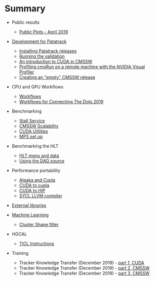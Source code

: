 # Summary

* Public results
    * [Public Plots - April 2019](publicPlots_201904.md)

* [Development for Patatrack](PatatrackDevelopment.md)
    * [Installing Patatrack releases](PatatrackReleases.md)
    * [Running the validation](PatatrackValidation.md)
    * [An introduction to CUDA in CMSSW](CUDAinCMSSW.md)
    * [Profiling cmsRun on a remote machine with the NVIDIA Visual Profiler](Remote_profiling_with_NVVP/Remote_profiling_with_NVVP.md)
    * [Creating an "empty" CMSSW release](emptyrelease.md)

* CPU and GPU Workflows
    * [Workflows](workflows.md)
    * [Workflows for Connecting The Dots 2019](workflows_CTD19.md)

* Benchmarking
    * [Stall Service](benchmarking_stall_service.md)
    * [CMSSW Scalability](cmssw_scalability.md)
    * [CUDA Utilities](CUDA_Utilities.md)
    * [MPS set up](MPS-setup.md)

* Benchmarking the HLT
    * [HLT menu and data](HLTTiming.md)
    * [Using the DAQ source](DAQSource.md)
 
* Performance portability
    * [Alpaka and Cupla](AlpakaAndCupla.md)
    * [CUDA to cupla](cuda2cupla.md)
    * [CUDA to HIP](CUDAtoHIP.md)
    * [SYCL LLVM compiler](SYCL.md)

* [External libraries](libraries.md)

* [Machine Learning](ML.md)
    * [Cluster Shape filter](ClusterShape.md)

* HGCAL
    * [TICL Instructions](hgcal_ticl.md)

* Training
    * Tracker Knowledge Transfer (December 2019) - [part 1, CUDA](cuda_training_dpg_12_2019.md)
    * Tracker Knowledge Transfer (December 2019) - [part 2, CMSSW](cuda_training_dpg_12_2019_part2.md)
    * Tracker Knowledge Transfer (December 2019) - [part 3, CMSSW](cuda_training_dpg_12_2019_part3.md)
